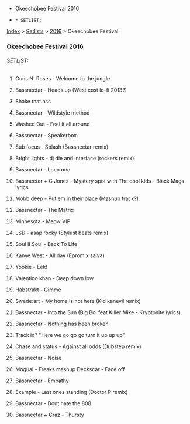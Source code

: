   * Okeechobee Festival 2016
  *     * SETLIST:

[Index](https://www.reddit.com/r/bassnectar/wiki/index) >
[Setlists](https://www.reddit.com/r/bassnectar/wiki/interactive/setlists) >
[2016](https://www.reddit.com/r/bassnectar/wiki/interactive/setlists/2016) >
Okeechobee Festival

### Okeechobee Festival 2016

###### SETLIST:

  1. Guns N' Roses - Welcome to the jungle

  2. Bassnectar - Heads up (West cost lo-fi 2013?)

  3. Shake that ass

  4. Bassnectar - Wildstyle method

  5. Washed Out - Feel it all around

  6. Bassnectar - Speakerbox

  7. Sub focus - Splash (Bassnectar remix)

  8. Bright lights - dj die and interface (rockers remix)

  9. Bassnectar - Loco ono

  10. Bassnectar + G Jones - Mystery spot with The cool kids - Black Mags lyrics

  11. Mobb deep - Put em in their place (Mashup track?)

  12. Bassnectar - The Matrix

  13. Minnesota - Meow VIP

  14. LSD - asap rocky (Stylust beats remix)

  15. Soul II Soul - Back To Life

  16. Kanye West - All day (Eprom x salva)

  17. Yookie - Eek!

  18. Valentino khan - Deep down low 

  19. Habstrakt - Gimme

  20. Swede:art - My home is not here (Kid kanevil remix)

  21. Bassnectar - Into the Sun (Big Boi feat Killer Mike - Kryptonite lyrics)

  22. Bassnectar - Nothing has been broken

  23. Track id? "Here we go go go turn it up up up"

  24. Chase and status - Against all odds (Dubstep remix)

  25. Bassnectar - Noise

  26. Moguai - Freaks mashup Deckscar - Face off

  27. Bassnectar - Empathy 

  28. Example - Last ones standing (Doctor P remix)

  29. Bassnectar - Dont hate the 808

  30. Bassnectar + Craz - Thursty

